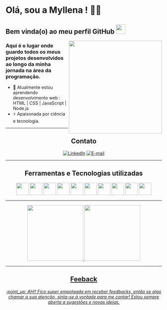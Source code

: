 # Olá, sou a Myllena ! 👩‍💻
 ## Bem vinda(o) ao meu perfil GitHub <img src="https://raw.githubusercontent.com/MartinHeinz/MartinHeinz/master/wave.gif" width="30px">
 <img align="right" width="300" src="https://i.pinimg.com/originals/88/a9/69/88a969c3e830bbcbff939ea870058d91.gif" />

 ### Aqui é o lugar onde guardo todos os meus projetos desenvolvidos ao longo da minha jornada na área da programação.
 
- 🌱 Atualmente estou aprendendo desenvolvimento web : HTML | CSS | JavaScript | Node.js
- ⚡ Apaixonada por ciência e tecnologia.

<div align="center">

***
## Contato

<div>
 
 [![LinkedIn](https://img.shields.io/badge/LinkedIn-000?style=for-the-badge&logo=linkedin&logoColor=0E76A8)](https://www.linkedin.com/in/myllenamirandamartins/)
 [![E-mail](https://img.shields.io/badge/Gmail-D14836?style=for-the-badge&logo=gmail&logoColor=white)](mailto:mirandamartins05@gmail.com)
</div>


***
## Ferramentas e Tecnologias utilizadas

<div>
<img src="https://cdn.jsdelivr.net/gh/devicons/devicon/icons/trello/trello-plain.svg" width="40" height="40" />   
<img src="https://cdn.jsdelivr.net/gh/devicons/devicon/icons/figma/figma-original.svg" width="40" height="40" />
<img src="https://cdn.jsdelivr.net/gh/devicons/devicon/icons/javascript/javascript-original.svg" width="40" height="40" />
<img src="https://cdn.jsdelivr.net/gh/devicons/devicon/icons/css3/css3-original-wordmark.svg" width="40" height="40" />
<img src="https://cdn.jsdelivr.net/gh/devicons/devicon/icons/html5/html5-original-wordmark.svg" width="40" height="40" />
<img src="https://cdn.jsdelivr.net/gh/devicons/devicon/icons/git/git-original.svg" width="40" height="40" />
<img src="https://cdn.jsdelivr.net/gh/devicons/devicon/icons/nodejs/nodejs-original.svg" width="40" height="40" />
<img src="https://cdn.jsdelivr.net/gh/devicons/devicon/icons/firebase/firebase-plain.svg" width="40" height="40" />
<img src="https://cdn.jsdelivr.net/gh/devicons/devicon/icons/vscode/vscode-original.svg" width="40" height="40" />
<img src="https://cdn.jsdelivr.net/gh/devicons/devicon/icons/jest/jest-plain.svg" width="40" height="40" />
</div>

***
<div>
<a href="https://github.com/myllenammartins">
<img height="180em" src="https://github-readme-stats.vercel.app/api/top-langs/?username=myllenammartins&layout=compact&langs_count=7&theme=tokyonight"/>
<img height="180em" src="https://github-readme-stats.vercel.app/api?username=myllenammartins&show_icons=true&theme=tokyonight&include_all_commits=true&count_private=true"/>
</div>
 
***
## Feeback
<h6> :point_up: AH!! Fico super empolgada em receber feedbacks, então se algo chamar a sua atenção, sinta-se à vontade para me contar! Estou sempre aberta a sugestões e novas ideias. </h6> 
